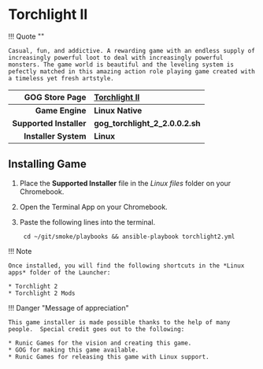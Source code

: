 # Torchlight II

!!! Quote ""

    Casual, fun, and addictive. A rewarding game with an endless supply of increasingly powerful loot to deal with increasingly powerful monsters. The game world is beautiful and the leveling system is pefectly matched in this amazing action role playing game created with a timeless yet fresh artstyle.

| GOG Store Page | [Torchlight II](https://www.gog.com/en/game/torchlight_ii) |
|--:|:--|
| **Game Engine** | **Linux Native** |
| **Supported Installer** | **gog_torchlight_2_2.0.0.2.sh** |
| **Installer System** | **Linux** |

## Installing Game
1. Place the **Supported Installer** file in the *Linux files* folder on your Chromebook.
1. Open the Terminal App on your Chromebook.
1. Paste the following lines into the terminal.

        cd ~/git/smoke/playbooks && ansible-playbook torchlight2.yml

!!! Note

    Once installed, you will find the following shortcuts in the *Linux apps* folder of the Launcher:
    
    * Torchlight 2
    * Torchlight 2 Mods

!!! Danger "Message of appreciation"

    This game installer is made possible thanks to the help of many people.  Special credit goes out to the following:
    
    * Runic Games for the vision and creating this game.
    * GOG for making this game available.
    * Runic Games for releasing this game with Linux support.